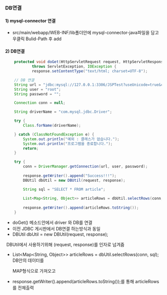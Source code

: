 ### DB연결

#### 1\) mysql-connector 연결

- src/main/webapp/WEB-INF/lib폴더안에 mysql-connector-java파일을 담고 우클릭 Bulid-Path 후 add



#### 2\) DB연결

```java
	protected void doGet(HttpServletRequest request, HttpServletResponse response)
			throws ServletException, IOException {
			response.setContentType("text/html; charset=UTF-8");

	// DB 연결
	String url = "jdbc:mysql://127.0.0.1:3306/JSPTest?useUnicode=true&characterEncoding=utf8&autoReconnect=true&serverTimezone=Asia/Seoul&useOldAliasMetadataBehavior=true&zeroDateTimeNehavior=convertToNull";
	String user = "root";
	String password = "";

	Connection conn = null;

	String driverName = "com.mysql.jdbc.Driver";

	try {
		Class.forName(driverName);

	} catch (ClassNotFoundException e) {
		System.out.println("예외 : 클래스가 없습니다.");
		System.out.println("프로그램을 종료합니다.");
		return;
	}

	try {
		conn = DriverManager.getConnection(url, user, password);
		
		response.getWriter().append("Success!!!");
		DBUtil dbUtil = new DBUtil(request, response);

		String sql = "SELECT * FROM article";
					
		List<Map<String, Object>> articleRows = dbUtil.selectRows(conn, sql);
		
		response.getWriter().append(articleRows.toString());
	} 
```

- doGet() 메소드안에서 driver 와 DB를 연결
- 이전 JDBC 게시판에서 DB연결 하는방식과 동일
- DBUtil dbUtil = new DBUtil(request, response);

​		DBUtil에서 사용하기위해 (request, response)를 인자로 넘겨줌

- List<Map<String, Object>> articleRows = dbUtil.selectRows(conn, sql); DB안의 데이터를 

  MAP형식으로 가져오고 

- response.getWriter().append(articleRows.toString());를 통해 articleRows를 전체출력

